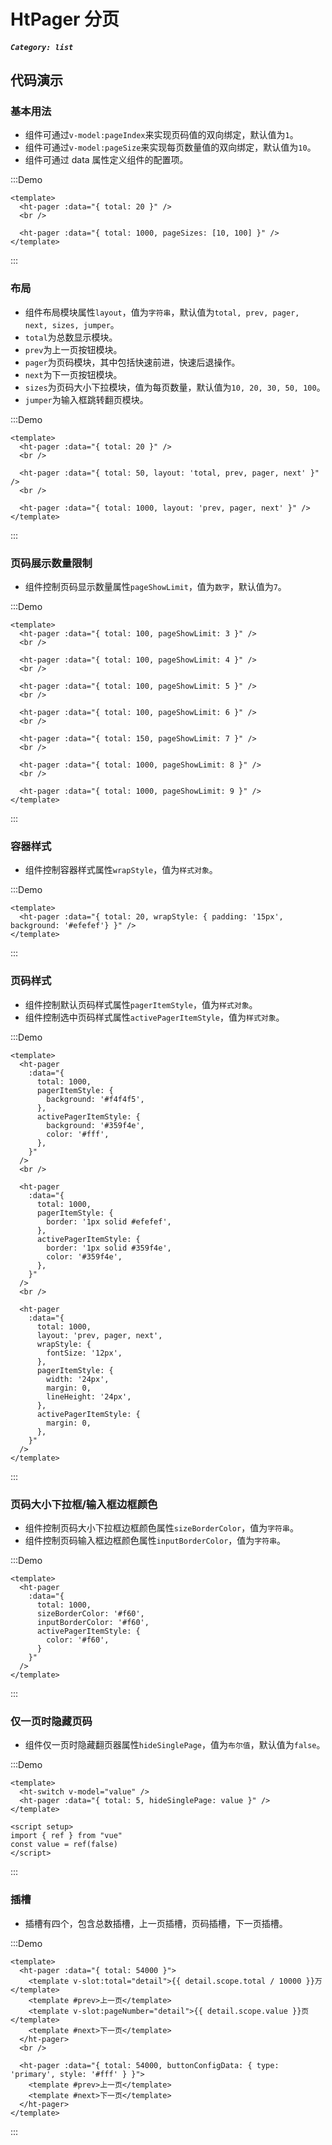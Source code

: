 # HtPager 分页

##### `Category: list`

## 代码演示

### 基本用法

- 组件可通过`v-model:pageIndex`来实现页码值的双向绑定，默认值为`1`。
- 组件可通过`v-model:pageSize`来实现每页数量值的双向绑定，默认值为`10`。
- 组件可通过 data 属性定义组件的配置项。

:::Demo
```vue demo
<template>
  <ht-pager :data="{ total: 20 }" />
  <br />

  <ht-pager :data="{ total: 1000, pageSizes: [10, 100] }" />
</template>
```
:::

### 布局

- 组件布局模块属性`layout`，值为`字符串`，默认值为`total, prev, pager, next, sizes, jumper`。
- `total`为总数显示模块。
- `prev`为上一页按钮模块。
- `pager`为页码模块，其中包括快速前进，快速后退操作。
- `next`为下一页按钮模块。
- `sizes`为页码大小下拉模块，值为每页数量，默认值为`10, 20, 30, 50, 100`。
- `jumper`为输入框跳转翻页模块。

:::Demo
```vue demo
<template>
  <ht-pager :data="{ total: 20 }" />
  <br />

  <ht-pager :data="{ total: 50, layout: 'total, prev, pager, next' }" />
  <br />

  <ht-pager :data="{ total: 1000, layout: 'prev, pager, next' }" />
</template>
```
:::
 

### 页码展示数量限制

- 组件控制页码显示数量属性`pageShowLimit`，值为`数字`，默认值为`7`。

:::Demo
```vue demo
<template>
  <ht-pager :data="{ total: 100, pageShowLimit: 3 }" />
  <br />

  <ht-pager :data="{ total: 100, pageShowLimit: 4 }" />
  <br />

  <ht-pager :data="{ total: 100, pageShowLimit: 5 }" />
  <br />

  <ht-pager :data="{ total: 100, pageShowLimit: 6 }" />
  <br />

  <ht-pager :data="{ total: 150, pageShowLimit: 7 }" />
  <br />

  <ht-pager :data="{ total: 1000, pageShowLimit: 8 }" />
  <br />

  <ht-pager :data="{ total: 1000, pageShowLimit: 9 }" />
</template>
```
:::


### 容器样式

- 组件控制容器样式属性`wrapStyle`，值为`样式对象`。


:::Demo
```vue demo
<template>
  <ht-pager :data="{ total: 20, wrapStyle: { padding: '15px', background: '#efefef'} }" />
</template>
```
:::


### 页码样式

- 组件控制默认页码样式属性`pagerItemStyle`，值为`样式对象`。
- 组件控制选中页码样式属性`activePagerItemStyle`，值为`样式对象`。

:::Demo
```vue demo
<template>
  <ht-pager
    :data="{
      total: 1000,
      pagerItemStyle: {
        background: '#f4f4f5',
      },
      activePagerItemStyle: {
        background: '#359f4e',
        color: '#fff',
      },
    }"
  />
  <br />

  <ht-pager
    :data="{
      total: 1000,
      pagerItemStyle: {
        border: '1px solid #efefef',
      },
      activePagerItemStyle: {
        border: '1px solid #359f4e',
        color: '#359f4e',
      },
    }"
  />
  <br />

  <ht-pager
    :data="{
      total: 1000,
      layout: 'prev, pager, next',
      wrapStyle: {
        fontSize: '12px',
      },
      pagerItemStyle: {
        width: '24px',
        margin: 0,
        lineHeight: '24px',
      },
      activePagerItemStyle: {
        margin: 0,
      },
    }"
  />
</template>
```
:::

### 页码大小下拉框/输入框边框颜色

- 组件控制页码大小下拉框边框颜色属性`sizeBorderColor`，值为`字符串`。
- 组件控制页码输入框边框颜色属性`inputBorderColor`，值为`字符串`。

:::Demo
```vue demo
<template>
  <ht-pager
    :data="{
      total: 1000,
      sizeBorderColor: '#f60',
      inputBorderColor: '#f60',
      activePagerItemStyle: {
        color: '#f60',
      }
    }"
  />
</template>
```
:::

### 仅一页时隐藏页码

- 组件仅一页时隐藏翻页器属性`hideSinglePage`，值为`布尔值`，默认值为`false`。



:::Demo
```vue demo
<template>
  <ht-switch v-model="value" />
  <ht-pager :data="{ total: 5, hideSinglePage: value }" />
</template>

<script setup>
import { ref } from "vue"
const value = ref(false)
</script>
```
:::

### 插槽

- 插槽有四个，包含总数插槽，上一页插槽，页码插槽，下一页插槽。


:::Demo
```vue demo
<template>
  <ht-pager :data="{ total: 54000 }">
    <template v-slot:total="detail">{{ detail.scope.total / 10000 }}万</template>
    <template #prev>上一页</template>
    <template v-slot:pageNumber="detail">{{ detail.scope.value }}页</template>
    <template #next>下一页</template>
  </ht-pager>
  <br />

  <ht-pager :data="{ total: 54000, buttonConfigData: { type: 'primary', style: '#fff' } }">
    <template #prev>上一页</template>
    <template #next>下一页</template>
  </ht-pager>
</template>
```
:::